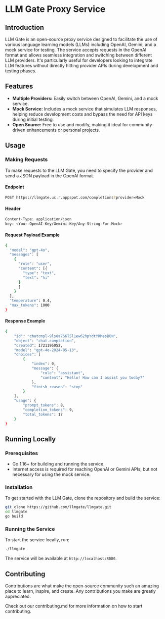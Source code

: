 # LLM Gate Proxy Service

## Introduction

LLM Gate is an open-source proxy service designed to facilitate the use of various language learning models (LLMs) including OpenAI, Gemini, and a mock service for testing. The service accepts requests in the OpenAI format and allows seamless integration and switching between different LLM providers. It's particularly useful for developers looking to integrate LLM features without directly hitting provider APIs during development and testing phases.

## Features

- **Multiple Providers:** Easily switch between OpenAI, Gemini, and a mock service.
- **Mock Service:** Includes a mock service that simulates LLM responses, helping reduce development costs and bypass the need for API keys during initial testing.
- **Open Source:** Free to use and modify, making it ideal for community-driven enhancements or personal projects.

## Usage

### Making Requests
To make requests to the LLM Gate, you need to specify the provider and send a JSON payload in the OpenAI format.

#### Endpoint
```bash
POST https://llmgate.uc.r.appspot.com/completions?provider=Mock
```

#### Header
```bash
Content-Type: application/json
key: <Your-OpenAI-Key/Gemini-Key/Any-String-For-Mock>
```

#### Request Payload Example
```bash
{
  "model": "gpt-4o",
  "messages": [
    {
      "role": "user",
      "content": [{
      	"type": "text",
      	"text": "hi"
      }
      ]
    }
  ],
  "temperature": 0.4,
  "max_tokens": 1000
}
```

#### Response Example
```bash
{
    "id": "chatcmpl-9ls0a7SKT5l1ew62hpYdtYRMesBON",
    "object": "chat.completion",
    "created": 1721196052,
    "model": "gpt-4o-2024-05-13",
    "choices": [
        {
            "index": 0,
            "message": {
                "role": "assistant",
                "content": "Hello! How can I assist you today?"
            },
            "finish_reason": "stop"
        }
    ],
    "usage": {
        "prompt_tokens": 8,
        "completion_tokens": 9,
        "total_tokens": 17
    }
}
```

## Running Locally

### Prerequisites

- Go 1.16+ for building and running the service.
- Internet access is required for reaching OpenAI or Gemini APIs, but not necessary for using the mock service.

### Installation

To get started with the LLM Gate, clone the repository and build the service:

```bash
git clone https://github.com/llmgate/llmgate.git
cd llmgate
go build
```

### Running the Service
To start the service locally, run:
```bash
./llmgate
```
The service will be available at `http://localhost:8080`.

## Contributing
Contributions are what make the open-source community such an amazing place to learn, inspire, and create. Any contributions you make are greatly appreciated.

Check out our contributing.md for more information on how to start contributing.